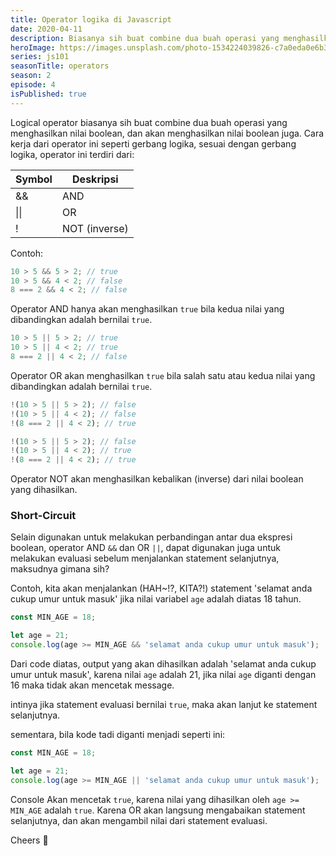 ```yaml
---
title: Operator logika di Javascript
date: 2020-04-11
description: Biasanya sih buat combine dua buah operasi yang menghasilkan nilai boolean.
heroImage: https://images.unsplash.com/photo-1534224039826-c7a0eda0e6b3?ixlib=rb-1.2.1&ixid=eyJhcHBfaWQiOjEyMDd9&auto=format&fit=crop&w=1500&q=80
series: js101
seasonTitle: operators
season: 2
episode: 4
isPublished: true
---
```


Logical operator biasanya sih buat combine dua buah operasi yang menghasilkan nilai boolean, dan akan menghasilkan nilai boolean juga. Cara kerja dari operator ini seperti gerbang logika, sesuai dengan gerbang logika, operator ini terdiri dari:

| Symbol | Deskripsi     |
| ------ | ------------- |
| &&     | AND           |
| \|\|   | OR            |
| !      | NOT (inverse) |

Contoh:

```js
10 > 5 && 5 > 2; // true
10 > 5 && 4 < 2; // false
8 === 2 && 4 < 2; // false
```

Operator AND hanya akan menghasilkan `true` bila kedua nilai yang dibandingkan adalah bernilai `true`.

```js
10 > 5 || 5 > 2; // true
10 > 5 || 4 < 2; // true
8 === 2 || 4 < 2; // false
```

Operator OR akan menghasilkan `true` bila salah satu atau kedua nilai yang dibandingkan adalah bernilai `true`.

```js
!(10 > 5 || 5 > 2); // false
!(10 > 5 || 4 < 2); // false
!(8 === 2 || 4 < 2); // true

!(10 > 5 || 5 > 2); // false
!(10 > 5 || 4 < 2); // true
!(8 === 2 || 4 < 2); // true
```

Operator NOT akan menghasilkan kebalikan (inverse) dari nilai boolean yang dihasilkan.

### Short-Circuit

Selain digunakan untuk melakukan perbandingan antar dua ekspresi boolean, operator AND `&&` dan OR `||`, dapat digunakan juga untuk melakukan evaluasi sebelum menjalankan statement selanjutnya, maksudnya gimana sih?

Contoh, kita akan menjalankan (HAH~!?, KITA?!) statement 'selamat anda cukup umur untuk masuk' jika nilai variabel `age` adalah diatas 18 tahun.

```js
const MIN_AGE = 18;

let age = 21;
console.log(age >= MIN_AGE && 'selamat anda cukup umur untuk masuk');
```

Dari code diatas, output yang akan dihasilkan adalah 'selamat anda cukup umur untuk masuk', karena nilai `age` adalah 21, jika nilai `age` diganti dengan 16 maka tidak akan mencetak message.

intinya jika statement evaluasi bernilai `true`, maka akan lanjut ke statement selanjutnya.

sementara, bila kode tadi diganti menjadi seperti ini:

```js
const MIN_AGE = 18;

let age = 21;
console.log(age >= MIN_AGE || 'selamat anda cukup umur untuk masuk');
```

Console Akan mencetak `true`, karena nilai yang dihasilkan oleh `age >= MIN_AGE` adalah `true`. Karena OR akan langsung mengabaikan statement selanjutnya, dan akan mengambil nilai dari statement evaluasi.

Cheers 🥂
